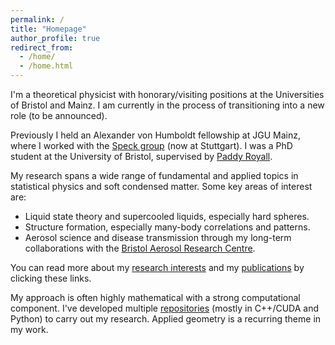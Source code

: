```yaml
---
permalink: /
title: "Homepage"
author_profile: true
redirect_from: 
  - /home/
  - /home.html
---
```


I'm a theoretical physicist with honorary/visiting positions at the Universities of Bristol and Mainz. I am currently in the process of transitioning into a new role (to be announced).

Previously I held an Alexander von Humboldt fellowship at JGU Mainz, where I worked with the [Speck group](https://www.itp4.uni-stuttgart.de/) (now at Stuttgart). I was a PhD student at the University of Bristol, supervised by [Paddy Royall](https://paddyroyall.github.io/padrus/index.html).

My research spans a wide range of fundamental and applied topics in statistical physics and soft condensed matter. Some key areas of interest are:
* Liquid state theory and supercooled liquids, especially hard spheres.
* Structure formation, especially many-body correlations and patterns.
* Aerosol science and disease transmission through my long-term collaborations with the [Bristol Aerosol Research Centre](https://www.bristol.ac.uk/chemistry/research/barc/).

You can read more about my [research interests](/research) and my [publications](/publications) by clicking these links.

My approach is often highly mathematical with a strong computational component. I've developed multiple [repositories](/repositories/) (mostly in C++/CUDA and Python) to carry out my research. Applied geometry is a recurring theme in my work.